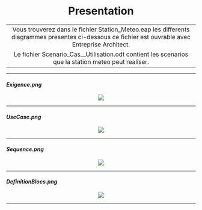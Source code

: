 
<h1 align="center"> Presentation </h1>

<table>
<tr align="center">
<td colspan="2">Vous trouverez dans le fichier Station_Meteo.eap les differents diagrammes presentes ci-dessous	 
ce fichier est ouvrable avec Entreprise Architect.
</td>
<tr align="center">
<td>Le fichier Scenario_Cas__Utilisation.odt contient les scenarios que la station meteo peut realiser. 
</td>
</tr>
</table>

---

#### _Exigence.png_
<p  align="center">
  <img align="center" src ="https://zupimages.net/up/18/17/078u.png" />
</p>

---

#### _UseCase.png_
<p  align="center">
  <img align="center" src ="https://zupimages.net/up/18/17/kinz.png" />
</p>

---

#### _Sequence.png_ 
<p  align="center">
  <img align="center" src ="https://zupimages.net/up/18/17/3las.png" />
</p>

---

#### _DefinitionBlocs.png_
<p  align="center">
  <img align="center" src ="https://zupimages.net/up/18/17/z3x1.png" />
</p>

---